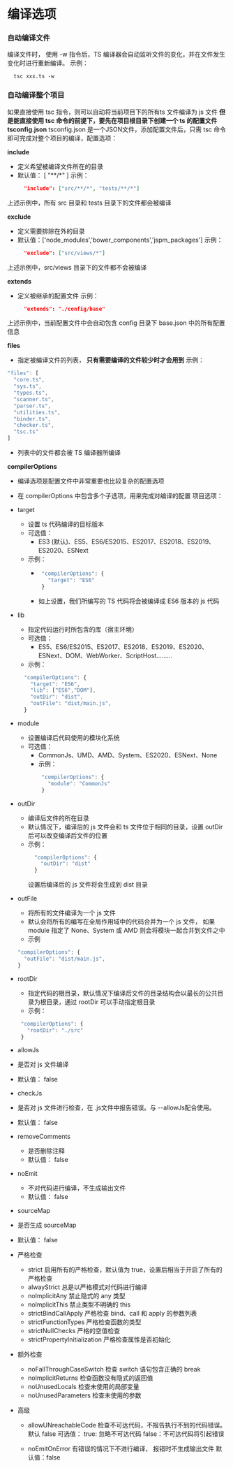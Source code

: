 # 编译选项

### 自动编译文件
编译文件时， 使用 -w 指令后，TS 编译器会自动监听文件的变化，并在文件发生变化时进行重新编译。
示例：
```
  tsc xxx.ts -w
```

### 自动编译整个项目
如果直接使用 tsc 指令，则可以自动将当前项目下的所有ts 文件编译为 js 文件
**但是能直接使用 tsc 命令的前提下，要先在项目根目录下创建一个 ts 的配置文件 tsconfig.json**
tsconfig.json 是一个JSON文件，添加配置文件后，只需 tsc 命令即可完成对整个项目的编译，配置选项：

**include**
  - 定义希望被编译文件所在的目录
  - 默认值： [ "**/*" ]
  示例：
    ```json
      "include": ["src/**/*", "tests/**/*"]
    ```
  上述示例中，所有 src 目录和 tests 目录下的文件都会被编译

**exclude**
 - 定义需要排除在外的目录
 - 默认值：['node_modules','bower_components','jspm_packages']
 示例：
    ```json
      "exclude": ["src/views/*"]
    ```
  上述示例中，src/views 目录下的文件都不会被编译

**extends**
 - 定义被继承的配置文件
 示例：
    ```json
      "extends": "./config/base"
    ```
  上述示例中，当前配置文件中会自动包含 config 目录下 base.json 中的所有配置信息

**files**
  - 指定被编译文件的列表， **只有需要编译的文件较少时才会用到**
  示例：
  ```js
  "files": [
    "core.ts",
    "sys.ts",
    "types.ts",
    "scanner.ts",
    "parser.ts",
    "utilities.ts",
    "binder.ts",
    "checker.ts",
    "tsc.ts"
  ]
  ```
- 列表中的文件都会被 TS 编译器所编译

**compilerOptions**
 - 编译选项是配置文件中非常重要也比较复杂的配置选项
 - 在 compilerOptions 中包含多个子选项，用来完成对编译的配置 
项目选项：
 - target
   - 设置 ts 代码编译的目标版本
   - 可选值：
     - ES3 (默认)、ES5、ES6/ES2015、ES2017、ES2018、ES2019、ES2020、ESNext
   - 示例：
     - ```js
        "compilerOptions": {
          "target": "ES6"
        }
       ```
     - 如上设置，我们所编写的 TS 代码将会被编译成 ES6 版本的 js 代码
 - lib
   - 指定代码运行时所包含的库（宿主环境）
   - 可选值：
     - ES5、ES6/ES2015、ES2017、ES2018、ES2019、ES2020、ESNext、DOM、WebWorker、ScriptHost.........
   - 示例：
    ```js
      "compilerOptions": {
        "target": "ES6",
        "lib": ["ES6","DOM"],
        "outDir": "dist",
        "outFile": "dist/main.js",
      }
    ```
 - module
   - 设置编译后代码使用的模块化系统
   - 可选值：
     - CommonJs、UMD、AMD、System、ES2020、ESNext、None
     - 示例：
       ```js
        "compilerOptions": {
          "module": "CommonJs"
        }
       ```
 - outDir
   - 编译后文件的所在目录
   - 默认情况下，编译后的 js 文件会和 ts 文件位于相同的目录，设置 outDir 后可以改变编译后文件的位置
   - 示例：
      ```js
        "compilerOptions": {
          "outDir": "dist"
        }
      ```
     设置后编译后的 js 文件将会生成到 dist 目录

- outFile
  - 将所有的文件编译为一个 js 文件
  - 默认会将所有的编写在全局作用域中的代码合并为一个 js 文件， 如果 module 指定了 None、System 或 AMD 则会将模块一起合并到文件之中
  - 示例
   ```js
   "compilerOptions": {
     "outFile": "dist/main.js",
   }
   ```
- rootDir
  - 指定代码的根目录，默认情况下编译后文件的目录结构会以最长的公共目录为根目录，通过 rootDir 可以手动指定根目录
  - 示例：
   ```js
    "compilerOptions": {
      "rootDir": "./src"
    }
   ```

- allowJs
 - 是否对 js 文件编译
 - 默认值： false

- checkJs
 - 是否对 js 文件进行检查，在 .js文件中报告错误。与 --allowJs配合使用。
 - 默认值： false

- removeComments
  - 是否删除注释
  - 默认值： false

- noEmit
  - 不对代码进行编译，不生成输出文件
  - 默认值： false

- sourceMap
 - 是否生成 sourceMap
 - 默认值： false


- 严格检查
  - strict
  启用所有的严格检查，默认值为 true，设置后相当于开启了所有的严格检查
  - alwayStrict
  总是以严格模式对代码进行编译
  - nolmplicitAny
  禁止隐式的 any 类型
  - nolmplicitThis
  禁止类型不明确的 this
  - strictBindCallApply
  严格检查 bind、call 和 apply 的参数列表
  - strictFunctionTypes
  严格检查函数的类型
  - strictNullChecks
  严格的空值检查
  - strictPropertyInitialization
  严格检查属性是否初始化


- 额外检查
  - noFallThroughCaseSwitch
  检查 switch 语句包含正确的 break
  - nolmplicitReturns
  检查函数没有隐式的返回值
  - noUnusedLocals
  检查未使用的局部变量
  - noUnusedParameters
  检查未使用的参数

- 高级
  - allowUNreachableCode
  检查不可达代码，不报告执行不到的代码错误。
  默认 false
  可选值：
    true: 忽略不可达代码
    false：不可达代码将引起错误

  - noEmitOnError
   有错误的情况下不进行编译，	报错时不生成输出文件
   默认值：false